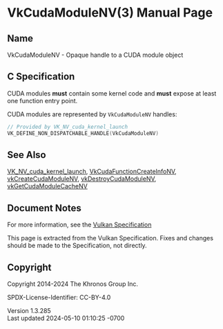 # VkCudaModuleNV(3) Manual Page

## Name

VkCudaModuleNV - Opaque handle to a CUDA module object



## <a href="#_c_specification" class="anchor"></a>C Specification

CUDA modules **must** contain some kernel code and **must** expose at
least one function entry point.

CUDA modules are represented by `VkCudaModuleNV` handles:

``` c
// Provided by VK_NV_cuda_kernel_launch
VK_DEFINE_NON_DISPATCHABLE_HANDLE(VkCudaModuleNV)
```

## <a href="#_see_also" class="anchor"></a>See Also

[VK_NV_cuda_kernel_launch](https://registry.khronos.org/vulkan/specs/1.3-extensions/man/html/VK_NV_cuda_kernel_launch.html),
[VkCudaFunctionCreateInfoNV](https://registry.khronos.org/vulkan/specs/1.3-extensions/man/html/VkCudaFunctionCreateInfoNV.html),
[vkCreateCudaModuleNV](https://registry.khronos.org/vulkan/specs/1.3-extensions/man/html/vkCreateCudaModuleNV.html),
[vkDestroyCudaModuleNV](https://registry.khronos.org/vulkan/specs/1.3-extensions/man/html/vkDestroyCudaModuleNV.html),
[vkGetCudaModuleCacheNV](https://registry.khronos.org/vulkan/specs/1.3-extensions/man/html/vkGetCudaModuleCacheNV.html)

## <a href="#_document_notes" class="anchor"></a>Document Notes

For more information, see the <a
href="https://registry.khronos.org/vulkan/specs/1.3-extensions/html/vkspec.html#VkCudaModuleNV"
target="_blank" rel="noopener">Vulkan Specification</a>

This page is extracted from the Vulkan Specification. Fixes and changes
should be made to the Specification, not directly.

## <a href="#_copyright" class="anchor"></a>Copyright

Copyright 2014-2024 The Khronos Group Inc.

SPDX-License-Identifier: CC-BY-4.0

Version 1.3.285  
Last updated 2024-05-10 01:10:25 -0700
